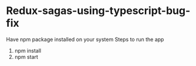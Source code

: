 # Redux-sagas-using-typescript-bug-fix
Have npm package installed on your system
Steps to run the app

1. npm install
2. npm start


